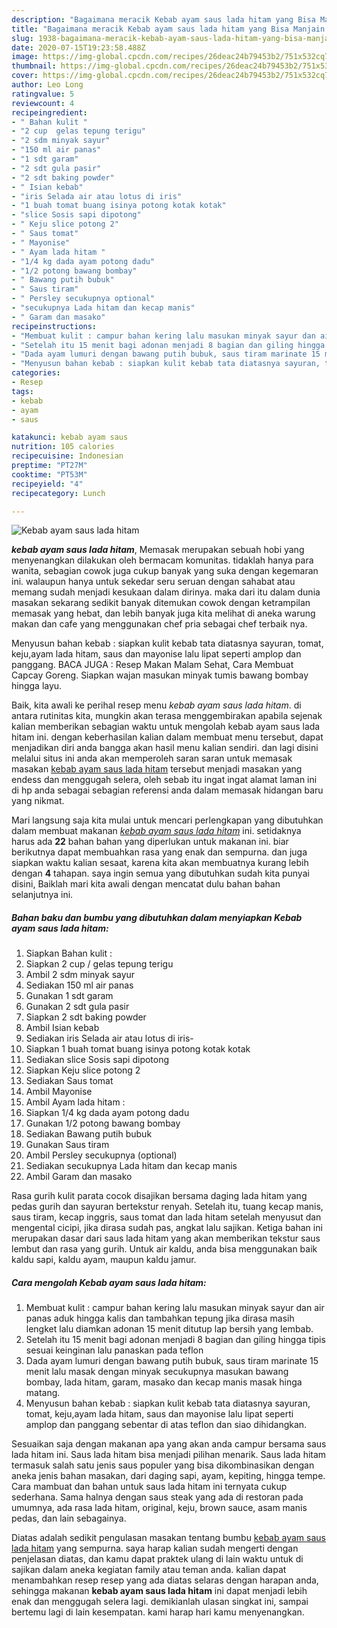 ```yaml
---
description: "Bagaimana meracik Kebab ayam saus lada hitam yang Bisa Manjain Lidah"
title: "Bagaimana meracik Kebab ayam saus lada hitam yang Bisa Manjain Lidah"
slug: 1938-bagaimana-meracik-kebab-ayam-saus-lada-hitam-yang-bisa-manjain-lidah
date: 2020-07-15T19:23:58.488Z
image: https://img-global.cpcdn.com/recipes/26deac24b79453b2/751x532cq70/kebab-ayam-saus-lada-hitam-foto-resep-utama.jpg
thumbnail: https://img-global.cpcdn.com/recipes/26deac24b79453b2/751x532cq70/kebab-ayam-saus-lada-hitam-foto-resep-utama.jpg
cover: https://img-global.cpcdn.com/recipes/26deac24b79453b2/751x532cq70/kebab-ayam-saus-lada-hitam-foto-resep-utama.jpg
author: Leo Long
ratingvalue: 5
reviewcount: 4
recipeingredient:
- " Bahan kulit "
- "2 cup  gelas tepung terigu"
- "2 sdm minyak sayur"
- "150 ml air panas"
- "1 sdt garam"
- "2 sdt gula pasir"
- "2 sdt baking powder"
- " Isian kebab"
- "iris Selada air atau lotus di iris"
- "1 buah tomat buang isinya potong kotak kotak"
- "slice Sosis sapi dipotong"
- " Keju slice potong 2"
- " Saus tomat"
- " Mayonise"
- " Ayam lada hitam "
- "1/4 kg dada ayam potong dadu"
- "1/2 potong bawang bombay"
- " Bawang putih bubuk"
- " Saus tiram"
- " Persley secukupnya optional"
- "secukupnya Lada hitam dan kecap manis"
- " Garam dan masako"
recipeinstructions:
- "Membuat kulit : campur bahan kering lalu masukan minyak sayur dan air panas aduk hingga kalis dan tambahkan tepung jika dirasa masih lengket lalu diamkan adonan 15 menit ditutup lap bersih yang lembab."
- "Setelah itu 15 menit bagi adonan menjadi 8 bagian dan giling hingga tipis sesuai keinginan lalu panaskan pada teflon"
- "Dada ayam lumuri dengan bawang putih bubuk, saus tiram marinate 15 menit lalu masak dengan minyak secukupnya masukan bawang bombay, lada hitam, garam, masako dan kecap manis masak hinga matang."
- "Menyusun bahan kebab : siapkan kulit kebab tata diatasnya sayuran, tomat, keju,ayam lada hitam, saus dan mayonise lalu lipat seperti amplop dan panggang sebentar di atas teflon dan siao dihidangkan."
categories:
- Resep
tags:
- kebab
- ayam
- saus

katakunci: kebab ayam saus 
nutrition: 105 calories
recipecuisine: Indonesian
preptime: "PT27M"
cooktime: "PT53M"
recipeyield: "4"
recipecategory: Lunch

---
```



![Kebab ayam saus lada hitam](https://img-global.cpcdn.com/recipes/26deac24b79453b2/751x532cq70/kebab-ayam-saus-lada-hitam-foto-resep-utama.jpg)

<b><i>kebab ayam saus lada hitam</i></b>, Memasak merupakan sebuah hobi yang menyenangkan dilakukan oleh bermacam komunitas. tidaklah hanya para wanita, sebagian cowok juga cukup banyak yang suka dengan kegemaran ini. walaupun hanya untuk sekedar seru seruan dengan sahabat atau memang sudah menjadi kesukaan dalam dirinya. maka dari itu dalam dunia masakan sekarang sedikit banyak ditemukan cowok dengan ketrampilan memasak yang hebat, dan lebih banyak juga kita melihat di aneka warung makan dan cafe yang menggunakan chef pria sebagai chef terbaik nya.

Menyusun bahan kebab : siapkan kulit kebab tata diatasnya sayuran, tomat, keju,ayam lada hitam, saus dan mayonise lalu lipat seperti amplop dan panggang. BACA JUGA : Resep Makan Malam Sehat, Cara Membuat Capcay Goreng. Siapkan wajan masukan minyak tumis bawang bombay hingga layu.

Baik, kita awali ke perihal resep menu <i>kebab ayam saus lada hitam</i>. di antara rutinitas kita, mungkin akan terasa menggembirakan apabila sejenak kalian memberikan sebagian waktu untuk mengolah kebab ayam saus lada hitam ini. dengan keberhasilan kalian dalam membuat menu tersebut, dapat menjadikan diri anda bangga akan hasil menu kalian sendiri. dan lagi disini melalui situs ini anda akan memperoleh saran saran untuk memasak masakan <u>kebab ayam saus lada hitam</u> tersebut menjadi masakan yang endess dan menggugah selera, oleh sebab itu ingat ingat alamat laman ini di hp anda sebagai sebagian referensi anda dalam memasak hidangan baru yang nikmat.


Mari langsung saja kita mulai untuk mencari perlengkapan yang dibutuhkan dalam membuat makanan <u><i>kebab ayam saus lada hitam</i></u> ini. setidaknya harus ada <b>22</b> bahan bahan yang diperlukan untuk makanan ini. biar berikutnya dapat membuahkan rasa yang enak dan sempurna. dan juga siapkan waktu kalian sesaat, karena kita akan membuatnya kurang lebih dengan <b>4</b> tahapan. saya ingin semua yang dibutuhkan sudah kita punyai disini, Baiklah mari kita awali dengan mencatat dulu bahan bahan selanjutnya ini.

<!--inarticleads1-->

##### Bahan baku dan bumbu yang dibutuhkan dalam menyiapkan Kebab ayam saus lada hitam:

1. Siapkan  Bahan kulit :
1. Siapkan 2 cup / gelas tepung terigu
1. Ambil 2 sdm minyak sayur
1. Sediakan 150 ml air panas
1. Gunakan 1 sdt garam
1. Gunakan 2 sdt gula pasir
1. Siapkan 2 sdt baking powder
1. Ambil  Isian kebab
1. Sediakan iris Selada air atau lotus di iris-
1. Siapkan 1 buah tomat buang isinya potong kotak kotak
1. Sediakan slice Sosis sapi dipotong
1. Siapkan  Keju slice potong 2
1. Sediakan  Saus tomat
1. Ambil  Mayonise
1. Ambil  Ayam lada hitam :
1. Siapkan 1/4 kg dada ayam potong dadu
1. Gunakan 1/2 potong bawang bombay
1. Sediakan  Bawang putih bubuk
1. Gunakan  Saus tiram
1. Ambil  Persley secukupnya (optional)
1. Sediakan secukupnya Lada hitam dan kecap manis
1. Ambil  Garam dan masako


Rasa gurih kulit parata cocok disajikan bersama daging lada hitam yang pedas gurih dan sayuran bertekstur renyah. Setelah itu, tuang kecap manis, saus tiram, kecap inggris, saus tomat dan lada hitam setelah menyusut dan mengental cicipi, jika dirasa sudah pas, angkat lalu sajikan. Ketiga bahan ini merupakan dasar dari saus lada hitam yang akan memberikan tekstur saus lembut dan rasa yang gurih. Untuk air kaldu, anda bisa menggunakan baik kaldu sapi, kaldu ayam, maupun kaldu jamur. 

<!--inarticleads2-->

##### Cara mengolah Kebab ayam saus lada hitam:

1. Membuat kulit : campur bahan kering lalu masukan minyak sayur dan air panas aduk hingga kalis dan tambahkan tepung jika dirasa masih lengket lalu diamkan adonan 15 menit ditutup lap bersih yang lembab.
1. Setelah itu 15 menit bagi adonan menjadi 8 bagian dan giling hingga tipis sesuai keinginan lalu panaskan pada teflon
1. Dada ayam lumuri dengan bawang putih bubuk, saus tiram marinate 15 menit lalu masak dengan minyak secukupnya masukan bawang bombay, lada hitam, garam, masako dan kecap manis masak hinga matang.
1. Menyusun bahan kebab : siapkan kulit kebab tata diatasnya sayuran, tomat, keju,ayam lada hitam, saus dan mayonise lalu lipat seperti amplop dan panggang sebentar di atas teflon dan siao dihidangkan.


Sesuaikan saja dengan makanan apa yang akan anda campur bersama saus lada hitam ini. Saus lada hitam bisa menjadi pilihan menarik. Saus lada hitam termasuk salah satu jenis saus populer yang bisa dikombinasikan dengan aneka jenis bahan masakan, dari daging sapi, ayam, kepiting, hingga tempe. Cara mambuat dan bahan untuk saus lada hitam ini ternyata cukup sederhana. Sama halnya dengan saus steak yang ada di restoran pada umumnya, ada rasa lada hitam, original, keju, brown sauce, asam manis pedas, dan lain sebagainya. 

Diatas adalah sedikit pengulasan masakan tentang bumbu <u>kebab ayam saus lada hitam</u> yang sempurna. saya harap kalian sudah mengerti dengan penjelasan diatas, dan kamu dapat praktek ulang di lain waktu untuk di sajikan dalam aneka kegiatan family atau teman anda. kalian dapat menambahkan resep resep yang ada diatas selaras dengan harapan anda, sehingga makanan <b>kebab ayam saus lada hitam</b> ini dapat menjadi lebih enak dan menggugah selera lagi. demikianlah ulasan singkat ini, sampai bertemu lagi di lain kesempatan. kami harap hari kamu menyenangkan.
